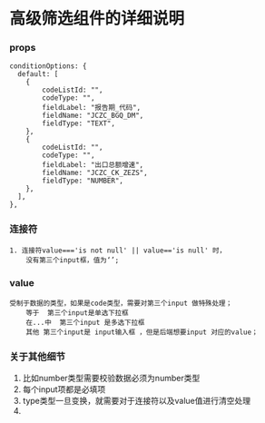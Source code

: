 # 高级筛选组件的详细说明
### props

    conditionOptions: {
      default: [
        {
            codeListId: "",
            codeType: "",
            fieldLabel: "报告期_代码",
            fieldName: "JCZC_BGQ_DM",
            fieldType: "TEXT",
        },
        {
            codeListId: "",
            codeType: "",
            fieldLabel: "出口总额增速",
            fieldName: "JCZC_CK_ZEZS",
            fieldType: "NUMBER",
        },
      ],
    },

### 连接符
    1. 连接符value==='is not null' || value=='is null' 时，
        没有第三个input框，值为‘’;
### value 
    受制于数据的类型，如果是code类型，需要对第三个input 做特殊处理；
        等于  第三个input是单选下拉框
        在...中  第三个input 是多选下拉框
        其他 第三个input是 input输入框 ，但是后端想要input 对应的value；
### 关于其他细节 
 1. 比如number类型需要校验数据必须为number类型
 2. 每个input项都是必填项
 3. type类型一旦变换，就需要对于连接符以及value值进行清空处理
 4. 





